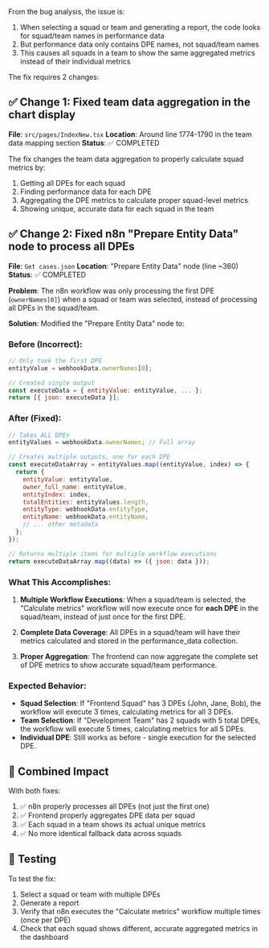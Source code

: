 From the bug analysis, the issue is:

1. When selecting a squad or team and generating a report, the code looks for squad/team names in performance data
2. But performance data only contains DPE names, not squad/team names
3. This causes all squads in a team to show the same aggregated metrics instead of their individual metrics

The fix requires 2 changes:

## ✅ Change 1: Fixed team data aggregation in the chart display

**File**: `src/pages/IndexNew.tsx`
**Location**: Around line 1774-1790 in the team data mapping section
**Status**: ✅ COMPLETED

The fix changes the team data aggregation to properly calculate squad metrics by:

1. Getting all DPEs for each squad
2. Finding performance data for each DPE
3. Aggregating the DPE metrics to calculate proper squad-level metrics
4. Showing unique, accurate data for each squad in the team

## ✅ Change 2: Fixed n8n "Prepare Entity Data" node to process all DPEs

**File**: `Get cases.json`
**Location**: "Prepare Entity Data" node (line ~360)
**Status**: ✅ COMPLETED

**Problem**: The n8n workflow was only processing the first DPE (`ownerNames[0]`) when a squad or team was selected, instead of processing all DPEs in the squad/team.

**Solution**: Modified the "Prepare Entity Data" node to:

### Before (Incorrect):

```javascript
// Only took the first DPE
entityValue = webhookData.ownerNames[0];

// Created single output
const executeData = { entityValue: entityValue, ... };
return [{ json: executeData }];
```

### After (Fixed):

```javascript
// Takes ALL DPEs
entityValues = webhookData.ownerNames; // Full array

// Creates multiple outputs, one for each DPE
const executeDataArray = entityValues.map((entityValue, index) => {
  return {
    entityValue: entityValue,
    owner_full_name: entityValue,
    entityIndex: index,
    totalEntities: entityValues.length,
    entityType: webhookData.entityType,
    entityName: webhookData.entityName,
    // ... other metadata
  };
});

// Returns multiple items for multiple workflow executions
return executeDataArray.map((data) => ({ json: data }));
```

### What This Accomplishes:

1. **Multiple Workflow Executions**: When a squad/team is selected, the "Calculate metrics" workflow will now execute once for **each DPE** in the squad/team, instead of just once for the first DPE.

2. **Complete Data Coverage**: All DPEs in a squad/team will have their metrics calculated and stored in the performance_data collection.

3. **Proper Aggregation**: The frontend can now aggregate the complete set of DPE metrics to show accurate squad/team performance.

### Expected Behavior:

- **Squad Selection**: If "Frontend Squad" has 3 DPEs (John, Jane, Bob), the workflow will execute 3 times, calculating metrics for all 3 DPEs.
- **Team Selection**: If "Development Team" has 2 squads with 5 total DPEs, the workflow will execute 5 times, calculating metrics for all 5 DPEs.
- **Individual DPE**: Still works as before - single execution for the selected DPE.

## 🎯 Combined Impact

With both fixes:

1. ✅ n8n properly processes all DPEs (not just the first one)
2. ✅ Frontend properly aggregates DPE data per squad
3. ✅ Each squad in a team shows its actual unique metrics
4. ✅ No more identical fallback data across squads

## 🧪 Testing

To test the fix:

1. Select a squad or team with multiple DPEs
2. Generate a report
3. Verify that n8n executes the "Calculate metrics" workflow multiple times (once per DPE)
4. Check that each squad shows different, accurate aggregated metrics in the dashboard
